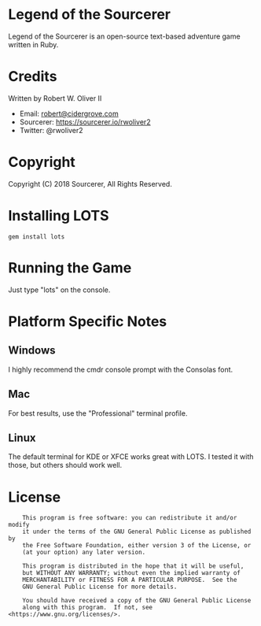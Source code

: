 # Legend of the Sourcerer

Legend of the Sourcerer is an open-source text-based adventure game written in Ruby.

# Credits 
Written by Robert W. Oliver II

* Email: robert@cidergrove.com
* Sourcerer: https://sourcerer.io/rwoliver2
* Twitter: @rwoliver2

# Copyright

Copyright (C) 2018 Sourcerer, All Rights Reserved.

# Installing LOTS

```
gem install lots
```

# Running the Game

Just type "lots" on the console.

# Platform Specific Notes

## Windows

I highly recommend the cmdr console prompt with the Consolas font.

## Mac

For best results, use the "Professional" terminal profile.

## Linux

The default terminal for KDE or XFCE works great with LOTS. I tested it with those, but others should work well.

# License

```
    This program is free software: you can redistribute it and/or modify
    it under the terms of the GNU General Public License as published by
    the Free Software Foundation, either version 3 of the License, or
    (at your option) any later version.

    This program is distributed in the hope that it will be useful,
    but WITHOUT ANY WARRANTY; without even the implied warranty of
    MERCHANTABILITY or FITNESS FOR A PARTICULAR PURPOSE.  See the
    GNU General Public License for more details.

    You should have received a copy of the GNU General Public License
    along with this program.  If not, see <https://www.gnu.org/licenses/>.
```
